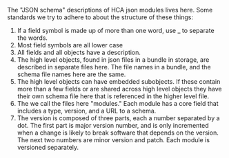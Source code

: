 The "JSON schema" descriptions of HCA json modules lives here.
Some standards we try to adhere to about the structure of these things:

1) If a field symbol is made up of more than one word, use _ to separate the words.
2) Most field symbols are all lower case
3) All fields and all objects have a description.
4) The high level objects, found in json files in a bundle in storage, are described
   in separate files here.  The file names in a bundle, and the schema file names here
   are the same.
5) The high level objects can have embedded subobjects.  If these contain more than a few
   fields or are shared across high level objects they have their own schema file here
   that is referenced in the higher level file.
6) The we call the files here "modules."  Each module has a core field that includes
   a type, version, and a URL to a schema.
7) The version is composed of three parts, each a number separated by a dot.  The first
   part is major version number, and is only incremented when a change is likely to break
   software that depends on the version.  The next two numbers are minor version and patch.
   Each module is versioned separately.
  
